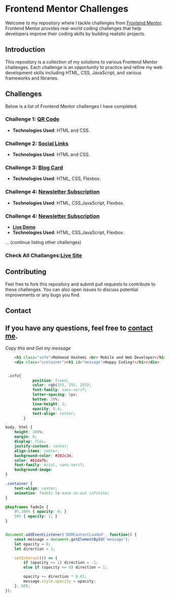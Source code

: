 
# Frontend Mentor Challenges

Welcome to my repository where I tackle challenges from [Frontend Mentor](https://www.frontendmentor.io). Frontend Mentor provides real-world coding challenges that help developers improve their coding skills by building realistic projects.

## Introduction

This repository is a collection of my solutions to various Frontend Mentor challenges. Each challenge is an opportunity to practice and refine my web development skills including HTML, CSS, JavaScript, and various frameworks and libraries.

## Challenges

Below is a list of Frontend Mentor challenges I have completed. 

### Challenge 1: [QR Code](https://github.com/MahmoodHashem/Mentor-Challanges/tree/main/QR%20code)
- **Technologies Used**: HTML and CSS.

### Challenge 2: [Social Links](https://github.com/MahmoodHashem/Mentor-Challanges/tree/main/Social%20links%20profile)
- **Technologies Used**: HTML and CSS.

### Challenge 3: [Blog Card](https://github.com/MahmoodHashem/Mentor-Challanges/tree/main/Blog%20card)
- **Technologies Used**: HTML, CSS, Flexbox.
### Challenge 4: [Newsletter Subscription](https://github.com/MahmoodHashem/Mentor-Challanges/tree/main/newsletter-sign-up-with-success-message-main)
- **Technologies Used**: HTML, CSS,JavaScript, Flexbox.

### Challenge 4: [Newsletter Subscription](https://github.com/MahmoodHashem/Mentor-Challanges/tree/main/age-calculator)
- **[Live Demo](./age-calculator/index.html)**
- **Technologies Used**: HTML, CSS,JavaScript, Flexbox.


... (continue listing other challenges)

### Check All Challanges:[Live Site](https://mahmoodhashem.github.io/Mentor-Challanges/)

## Contributing

Feel free to fork this repository and submit pull requests to contribute to these challenges. You can also open issues to discuss potential improvements or any bugs you find.

## Contact
If you have any questions, feel free to [contact me](mailto:shmahmoodham143@gmail.com).
---

*Copy this and Get my message*

```HTML 
    <h1 class="info">Mahmood Hashemi <br> Mobile and Web Developer</h1>
    <div class="container"><h1 id="message">Happy Coding!</h1></div>
```

```CSS

 .info{
            position: fixed;
            color: rgb(255, 255, 255);
            font-family: sans-serif;
            letter-spacing: 5px;
            bottom: 20%;
            line-height: 2;
            opacity: 0.4;
            text-align: center;
        }

body, html {
    height: 100%;
    margin: 0;
    display: flex;
    justify-content: center;
    align-items: center;
    background-color: #282c34;
    color: #61dafb;
    font-family: Arial, sans-serif;
    background-image: 
}

.container {
    text-align: center;
    animation: fadeIn 5s ease-in-out infinite;
}

@keyframes fadeIn {
    0%,100% { opacity: 0; }
    50% { opacity: 1; }
}
```

```JavaScript 

document.addEventListener('DOMContentLoaded', function() {
    const message = document.getElementById('message');
    let opacity = 0;
    let direction = 1;

    setInterval(() => {
        if (opacity >= 1) direction = -1;
        else if (opacity <= 0) direction = 1;

        opacity += direction * 0.01;
        message.style.opacity = opacity;
    }, 50);
});

```